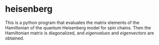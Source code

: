 heisenberg
==========

This is a python program that evaluates the matrix elements of the Hamiltonian
of the quantum Heisenberg model for spin chains. Then the Hamiltonian matrix is
diagonalized, and *eigenvalues* and *eigenvectors* are obtained.
